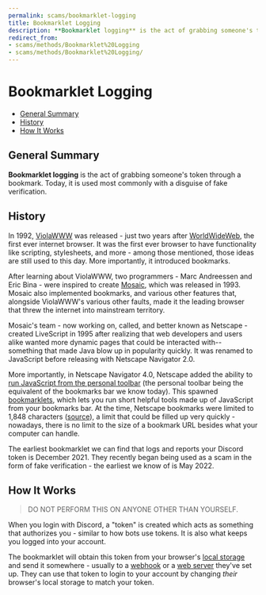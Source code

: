 ```yaml
---
permalink: scams/bookmarklet-logging
title: Bookmarklet Logging
description: **Bookmarklet logging** is the act of grabbing someone's token through a bookmark.
redirect_from:
- scams/methods/Bookmarklet%20Logging
- scams/methods/Bookmarklet%20Logging/
---
```

# Bookmarklet Logging
- [General Summary](#general-summary)
- [History](#history)
- [How It Works](#how-it-works)

## General Summary
**Bookmarklet logging** is the act of grabbing someone's token through a bookmark. Today, it is used most commonly with a disguise of fake verification.

## History
In 1992, [ViolaWWW](http://viola.org/) was released - just two years after [WorldWideWeb](https://www.w3.org/People/Berners-Lee/WorldWideWeb.html), the first ever internet browser. It was the first ever browser to have functionality like scripting, stylesheets, and more - among those mentioned, those ideas are still used to this day. More importantly, it introduced bookmarks.

After learning about ViolaWWW, two programmers - Marc Andreessen and Eric Bina - were inspired to create [Mosaic](http://www.ncsa.illinois.edu/enabling/mosaic), which was released in 1993. Mosaic also implemented bookmarks, and various other features that, alongside ViolaWWW's various other faults, made it the leading browser that threw the internet into mainstream territory.

Mosaic's team - now working on, called, and better known as Netscape - created LiveScript in 1995 after realizing that web developers and users alike wanted more dynamic pages that could be interacted with-- something that made Java blow up in popularity quickly. It was renamed to JavaScript before releasing with Netscape Navigator 2.0.

More importantly, in Netscape Navigator 4.0, Netscape added the ability to [run JavaScript from the personal toolbar](https://web.archive.org/web/20020611183734/http://developer.netscape.com/docs/manuals/communicator/jsguide/misc.htm#1005712) (the personal toolbar being the equivalent of the bookmarks bar we know today). This spawned [bookmarklets](http://www.bookmarklets.com/about/), which lets you run short helpful tools made up of JavaScript from your bookmarks bar. At the time, Netscape bookmarks were limited to 1,848 characters ([source](https://www.squarefree.com/bookmarklets/limits.html)), a limit that could be filled up very quickly - nowadays, there is no limit to the size of a bookmark URL besides what your computer can handle.

The earliest bookmarklet we can find that logs and reports your Discord token is December 2021. They recently began being used as a scam in the form of fake verification - the earliest we know of is May 2022.

## How It Works
> DO NOT PERFORM THIS ON ANYONE OTHER THAN YOURSELF.

When you login with Discord, a "token" is created which acts as something that authorizes you - similar to how bots use tokens. It is also what keeps you logged into your account.

The bookmarklet will obtain this token from your browser's [local storage](https://developer.mozilla.org/en-US/docs/Web/API/Window/localStorage) and send it somewhere - usually to a [webhook](https://support.discord.com/hc/en-us/articles/228383668-Intro-to-Webhooks) or a [web server](https://en.wikipedia.org/wiki/Web_server) they've set up. They can use that token to login to your account by changing *their* browser's local storage to match your token.
